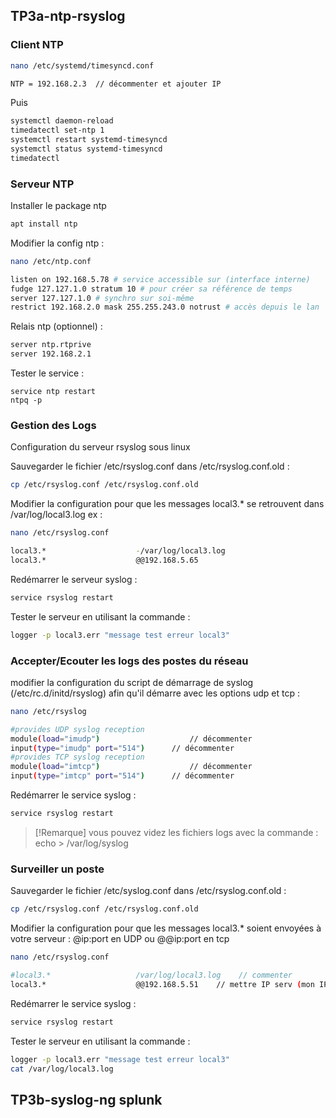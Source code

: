 
## TP3a-ntp-rsyslog

### Client NTP

```bash
nano /etc/systemd/timesyncd.conf

NTP = 192.168.2.3  // décommenter et ajouter IP
```

Puis
```bash
systemctl daemon-reload
timedatectl set-ntp 1
systemctl restart systemd-timesyncd
systemctl status systemd-timesyncd
timedatectl
```

### Serveur NTP

Installer le package ntp
```bash
apt install ntp
```

Modifier la config ntp :
```bash
nano /etc/ntp.conf

listen on 192.168.5.78 # service accessible sur (interface interne)
fudge 127.127.1.0 stratum 10 # pour créer sa référence de temps
server 127.127.1.0 # synchro sur soi-même
restrict 192.168.2.0 mask 255.255.243.0 notrust # accès depuis le lan
```

Relais ntp (optionnel) :
```bash
server ntp.rtprive
server 192.168.2.1
```

Tester le service :
```
service ntp restart
ntpq -p
```

### Gestion des Logs

Configuration du serveur rsyslog sous linux

Sauvegarder le fichier /etc/rsyslog.conf dans /etc/rsyslog.conf.old :
```bash
cp /etc/rsyslog.conf /etc/rsyslog.conf.old
```

Modifier la configuration pour que les messages local3.* se retrouvent dans /var/log/local3.log ex :
```bash
nano /etc/rsyslog.conf

local3.*                    -/var/log/local3.log
local3.*                    @@192.168.5.65
```

Redémarrer le serveur syslog :
```bash
service rsyslog restart
```

Tester le serveur en utilisant la commande : 
```bash
logger -p local3.err "message test erreur local3"
```

### Accepter/Ecouter les logs des postes du réseau

modifier la configuration du script de démarrage de syslog (/etc/rc.d/initd/rsyslog) afin qu'il démarre avec les options udp et tcp :
```bash
nano /etc/rsyslog

#provides UDP syslog reception
module(load="imudp")                    // décommenter
input(type="imudp" port="514")      // décommenter
#provides TCP syslog reception
module(load="imtcp")                    // décommenter
input(type="imtcp" port="514")      // décommenter
```  

Redémarrer le service syslog :
```bash
service rsyslog restart
```

>[!Remarque]
>vous pouvez videz les fichiers logs avec la commande :
>echo > /var/log/syslog

### Surveiller un poste

Sauvegarder le fichier /etc/syslog.conf dans /etc/rsyslog.conf.old : 
```bash
cp /etc/rsyslog.conf /etc/rsyslog.conf.old
```

Modifier la configuration pour que les messages local3.* soient envoyées à votre serveur :
@ip:port en UDP ou @@ip:port en tcp
```bash
nano /etc/rsyslog.conf

#local3.*                   /var/log/local3.log    // commenter 
local3.*                    @@192.168.5.51    // mettre IP serv (mon IP si je suis serv)

```

Redémarrer le service syslog :
```bash
service rsyslog restart
```

Tester le serveur en utilisant la commande : 
```bash
logger -p local3.err "message test erreur local3"
cat /var/log/local3.log
```


## TP3b-syslog-ng splunk

